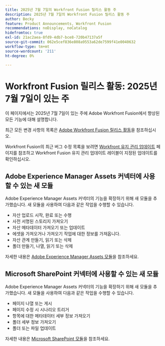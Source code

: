 ```yaml
---
title: 2025년 7월 7일의 Workfront Fusion 릴리스 활동 주
description: 2025년 7월 7일의 Workfront Fusion 릴리스 활동 주
author: Becky
feature: Product Announcements, Workfront Fusion
recommendations: noDisplay, noCatalog
hidefromtoc: true
exl-id: 21ac2aea-8fd9-4db7-bce8-720b47137a5f
source-git-commit: 062e5cef836e808a9553a62de7599f41e0040632
workflow-type: tm+mt
source-wordcount: '211'
ht-degree: 0%

---
```


# Workfront Fusion 릴리스 활동: 2025년 7월 7일이 있는 주

이 페이지에서는 2025년 7월 7일이 있는 주에 Adobe Workfront Fusion에서 향상된 모든 기능에 대해 설명합니다.

최근 모든 변경 사항의 목록은 [Adobe Workfront Fusion 릴리스 활동](/help/workfront-fusion/fusion-product-releases/fusion-release-activity.md)을 참조하십시오.

Workfront Fusion의 최근 버그 수정 목록을 보려면 [Workfront 유지 관리 업데이트](https://experienceleague.adobe.com/ko/docs/workfront-known-issues/releases/current-updates) 페이지를 참조하고 Workfront Fusion 유지 관리 업데이트 레이블이 지정된 업데이트를 확인하십시오.

## Adobe Experience Manager Assets 커넥터에 사용할 수 있는 새 모듈

Adobe Experience Manager Assets 커넥터의 기능을 확장하기 위해 새 모듈을 추가했습니다. 새 모듈을 사용하여 다음과 같은 작업을 수행할 수 있습니다.

* 자산 업로드 시작, 완료 또는 수행
* 사전 서명된 스토리지 가져오기
* 자산 메타데이터 가져오기 또는 업데이트
* 에셋을 가져오거나 가져오기 작업에 대한 정보를 가져옵니다.
* 자산 관계 만들기, 읽기 또는 삭제
* 폴더 만들기, 나열, 읽기 또는 삭제

자세한 내용은 [Adobe Experience Manager Assets 모듈](/help/workfront-fusion/references/apps-and-modules/adobe-connectors/aem-assets-modules.md)을 참조하세요.

## Microsoft SharePoint 커넥터에 사용할 수 있는 새 모듈


Adobe Experience Manager Assets 커넥터의 기능을 확장하기 위해 새 모듈을 추가했습니다. 새 모듈을 사용하여 다음과 같은 작업을 수행할 수 있습니다.



* 페이지 나열 또는 게시
* 페이지 수정 시 시나리오 트리거
* 항목에 대한 메타데이터 세부 정보 가져오기
* 폴더 세부 정보 가져오기
* 폴더 또는 파일 업데이트

자세한 내용은 [Microsoft SharePoint 모듈](/help/workfront-fusion/references/apps-and-modules/third-party-connectors/sharepoint-modules.md)을 참조하세요.
